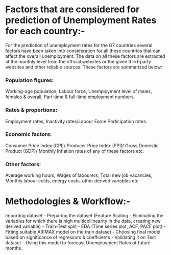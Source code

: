 # Factors that are considered for prediction of Unemployment Rates for each country:-
For the prediction of unemployment rates for the G7 countries several factors have been taken into consideration for all these countries that can affect the overall unemployment. The data on all these factors are extracted at the monthly level from the official websites or the given third-party websites and other reliable sources. These factors are summarized below:

### Population figures: 
Working-age population, Labour force, Unemployment level of males, females & overall, Part-time & full-time employment numbers.

### Rates & proportions: 
Employment rates, Inactivity rates/Labour Force Participation rates.

### Economic factors: 
Consumer Price Index (CPI)/ Producer Price Index (PPI)/ Gross Domestic Product (GDP)/ Monthly Inflation rates of any of these factors etc.

### Other factors: 
Average working hours, Wages of labourers, Total new job vacancies, Monthly labour costs, energy costs, other derived variables etc.


# Methodologies & Workflow:-

Importing dataset - Preparing the dataset (Feature Scaling - Eliminating the variables for which there is high multicollinearity in the data, creating new derived variable) - Train-Test split - EDA (Time series plot, ACF, PACF plot) - Fitting suitable ARIMAX model on the train dataset - Choosing final model based on significance of regressors & coeffcients - Validating it on Test dataset - Using this model to forecast Unemployment Rates of future months.
